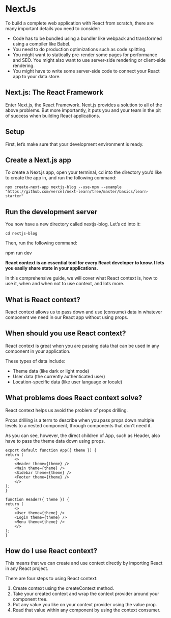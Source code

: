 # NextJs

To build a complete web application with React from scratch, there are many important details you need to consider:

* Code has to be bundled using a bundler like webpack and transformed using a compiler like Babel.
* You need to do production optimizations such as code splitting.
* You might want to statically pre-render some pages for performance and SEO. You might also want to use server-side rendering or client-side rendering.
* You might have to write some server-side code to connect your React app to your data store.

## Next.js: The React Framework

Enter Next.js, the React Framework. Next.js provides a solution to all of the above problems. But more importantly, it puts you and your team in the pit of success when building React applications.

## Setup

First, let’s make sure that your development environment is ready.

## Create a Next.js app

To create a Next.js app, open your terminal, cd into the directory you’d like to create the app in, and run the following command:

    npx create-next-app nextjs-blog --use-npm --example "https://github.com/vercel/next-learn/tree/master/basics/learn-starter"

## Run the development server

You now have a new directory called nextjs-blog. Let’s cd into it:

    cd nextjs-blog

Then, run the following command:

npm run dev

__React context is an essential tool for every React developer to know. I lets you easily share state in your applications.__

In this comprehensive guide, we will cover what React context is, how to use it, when and when not to use context, and lots more.

## What is React context?

React context allows us to pass down and use (consume) data in whatever component we need in our React app without using props.

## When should you use React context?

React context is great when you are passing data that can be used in any component in your application.

These types of data include:

* Theme data (like dark or light mode)
* User data (the currently authenticated user)
* Location-specific data (like user language or locale)

## What problems does React context solve?

React context helps us avoid the problem of props drilling.

Props drilling is a term to describe when you pass props down multiple levels to a nested component, through components that don't need it.

As you can see, however, the direct children of App, such as Header, also have to pass the theme data down using props.

    export default function App({ theme }) {
    return (
        <>
        <Header theme={theme} />
        <Main theme={theme} />
        <Sidebar theme={theme} />
        <Footer theme={theme} />
        </>
    );
    }

    function Header({ theme }) {
    return (
        <>
        <User theme={theme} />
        <Login theme={theme} />
        <Menu theme={theme} />
        </>
    );
    }

## How do I use React context?

This means that we can create and use context directly by importing React in any React project.

There are four steps to using React context:

1. Create context using the createContext method.
2. Take your created context and wrap the context provider around your component tree.
3. Put any value you like on your context provider using the value prop.
4. Read that value within any component by using the context consumer.
